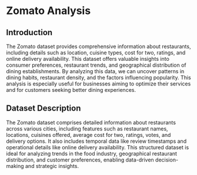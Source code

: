 # Zomato Analysis

## Introduction
The Zomato dataset provides comprehensive information about restaurants, including details such as location, cuisine types, cost for two, ratings, and online delivery availability. This dataset offers valuable insights into consumer preferences, restaurant trends, and geographical distribution of dining establishments. By analyzing this data, we can uncover patterns in dining habits, restaurant density, and the factors influencing popularity. This analysis is especially useful for businesses aiming to optimize their services and for customers seeking better dining experiences.

## Dataset Description
The Zomato dataset comprises detailed information about restaurants across various cities, including features such as restaurant names, locations, cuisines offered, average cost for two, ratings, votes, and delivery options. It also includes temporal data like review timestamps and operational details like online delivery availability. This structured dataset is ideal for analyzing trends in the food industry, geographical restaurant distribution, and customer preferences, enabling data-driven decision-making and strategic insights.


